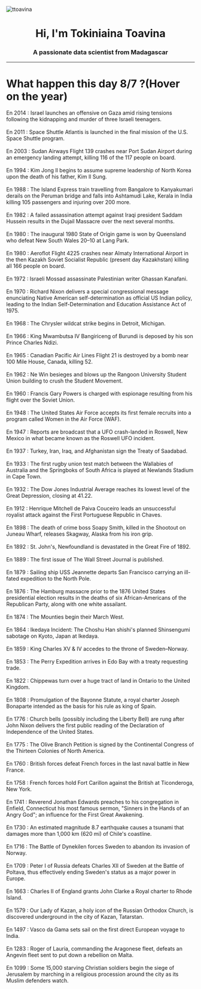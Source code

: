 
<p align="left"> <img src="https://komarev.com/ghpvc/?username=ttoavina&label=Profile%20views&color=0e75b6&style=flat" alt="ttoavina" /> </p>
<h1 align="center">Hi, I'm Tokiniaina Toavina</h1>
<h3 align="center">A passionate data scientist from Madagascar</h3>
    
<hr/>
<h1> What happen this day 8/7 ?(Hover on the year)</h1>

En 2014 : Israel launches an offensive on Gaza amid rising tensions following the kidnapping and murder of three Israeli teenagers.
<br/><br/>
En 2011 : Space Shuttle Atlantis is launched in the final mission of the U.S. Space Shuttle program.
<br/><br/>
En 2003 : Sudan Airways Flight 139 crashes near Port Sudan Airport during an emergency landing attempt, killing 116 of the 117 people on board.
<br/><br/>
En 1994 : Kim Jong Il begins to assume supreme leadership of North Korea upon the death of his father, Kim Il Sung.
<br/><br/>
En 1988 : The Island Express train travelling from Bangalore to Kanyakumari derails on the Peruman bridge and falls into Ashtamudi Lake, Kerala in India killing 105 passengers and injuring over 200 more.
<br/><br/>
En 1982 : A failed assassination attempt against Iraqi president Saddam Hussein results in the Dujail Massacre over the next several months.
<br/><br/>
En 1980 : The inaugural 1980 State of Origin game is won by Queensland who defeat New South Wales 20–10 at Lang Park.
<br/><br/>
En 1980 : Aeroflot Flight 4225 crashes near Almaty International Airport in the then Kazakh Soviet Socialist Republic (present day Kazakhstan) killing all 166 people on board.
<br/><br/>
En 1972 : Israeli Mossad assassinate Palestinian writer Ghassan Kanafani.
<br/><br/>
En 1970 : Richard Nixon delivers a special congressional message enunciating Native American self-determination as official US Indian policy, leading to the Indian Self-Determination and Education Assistance Act of 1975.
<br/><br/>
En 1968 : The Chrysler wildcat strike begins in Detroit, Michigan.
<br/><br/>
En 1966 : King Mwambutsa IV Bangiriceng of Burundi is deposed by his son Prince Charles Ndizi.
<br/><br/>
En 1965 : Canadian Pacific Air Lines Flight 21 is destroyed by a bomb near 100 Mile House, Canada, killing 52.
<br/><br/>
En 1962 : Ne Win besieges and blows up the Rangoon University Student Union building to crush the Student Movement.
<br/><br/>
En 1960 : Francis Gary Powers is charged with espionage resulting from his flight over the Soviet Union.
<br/><br/>
En 1948 : The United States Air Force accepts its first female recruits into a program called Women in the Air Force (WAF).
<br/><br/>
En 1947 : Reports are broadcast that a UFO crash-landed in Roswell, New Mexico in what became known as the Roswell UFO incident.
<br/><br/>
En 1937 : Turkey, Iran, Iraq, and Afghanistan sign the Treaty of Saadabad.
<br/><br/>
En 1933 : The first rugby union test match between the Wallabies of Australia and the Springboks of South Africa is played at Newlands Stadium in Cape Town.
<br/><br/>
En 1932 : The Dow Jones Industrial Average reaches its lowest level of the Great Depression, closing at 41.22.
<br/><br/>
En 1912 : Henrique Mitchell de Paiva Couceiro leads an unsuccessful royalist attack against the First Portuguese Republic in Chaves.
<br/><br/>
En 1898 : The death of crime boss Soapy Smith, killed in the Shootout on Juneau Wharf, releases Skagway, Alaska from his iron grip.
<br/><br/>
En 1892 : St. John's, Newfoundland is devastated in the Great Fire of 1892.
<br/><br/>
En 1889 : The first issue of The Wall Street Journal is published.
<br/><br/>
En 1879 : Sailing ship USS Jeannette departs San Francisco carrying an ill-fated expedition to the North Pole.
<br/><br/>
En 1876 : The Hamburg massacre prior to the 1876 United States presidential election results in the deaths of six African-Americans of the Republican Party, along with one white assailant.
<br/><br/>
En 1874 : The Mounties begin their March West.
<br/><br/>
En 1864 : Ikedaya Incident: The Choshu Han shishi's planned Shinsengumi sabotage on Kyoto, Japan at Ikedaya.
<br/><br/>
En 1859 : King Charles XV & IV accedes to the throne of Sweden–Norway.
<br/><br/>
En 1853 : The Perry Expedition arrives in Edo Bay with a treaty requesting trade.
<br/><br/>
En 1822 : Chippewas turn over a huge tract of land in Ontario to the United Kingdom.
<br/><br/>
En 1808 : Promulgation of the Bayonne Statute, a royal charter Joseph Bonaparte intended as the basis for his rule as king of Spain.
<br/><br/>
En 1776 : Church bells (possibly including the Liberty Bell) are rung after John Nixon delivers the first public reading of the Declaration of Independence of the United States.
<br/><br/>
En 1775 : The Olive Branch Petition is signed by the Continental Congress of the Thirteen Colonies of North America.
<br/><br/>
En 1760 : British forces defeat French forces in the last naval battle in New France.
<br/><br/>
En 1758 : French forces hold Fort Carillon against the British at Ticonderoga, New York.
<br/><br/>
En 1741 : Reverend Jonathan Edwards preaches to his congregation in Enfield, Connecticut his most famous sermon, "Sinners in the Hands of an Angry God"; an influence for the First Great Awakening.
<br/><br/>
En 1730 : An estimated magnitude 8.7 earthquake causes a tsunami that damages more than 1,000 km (620 mi) of Chile's coastline.
<br/><br/>
En 1716 : The Battle of Dynekilen forces Sweden to abandon its invasion of Norway.
<br/><br/>
En 1709 : Peter I of Russia defeats Charles XII of Sweden at the Battle of Poltava, thus effectively ending Sweden's status as a major power in Europe.
<br/><br/>
En 1663 : Charles II of England grants John Clarke a Royal charter to Rhode Island.
<br/><br/>
En 1579 : Our Lady of Kazan, a holy icon of the Russian Orthodox Church, is discovered underground in the city of Kazan, Tatarstan.
<br/><br/>
En 1497 : Vasco da Gama sets sail on the first direct European voyage to India.
<br/><br/>
En 1283 : Roger of Lauria, commanding the Aragonese fleet, defeats an Angevin fleet sent to put down a rebellion on Malta.
<br/><br/>
En 1099 : Some 15,000 starving Christian soldiers begin the siege of Jerusalem by marching in a religious procession around the city as its Muslim defenders watch.
<br/><br/>
